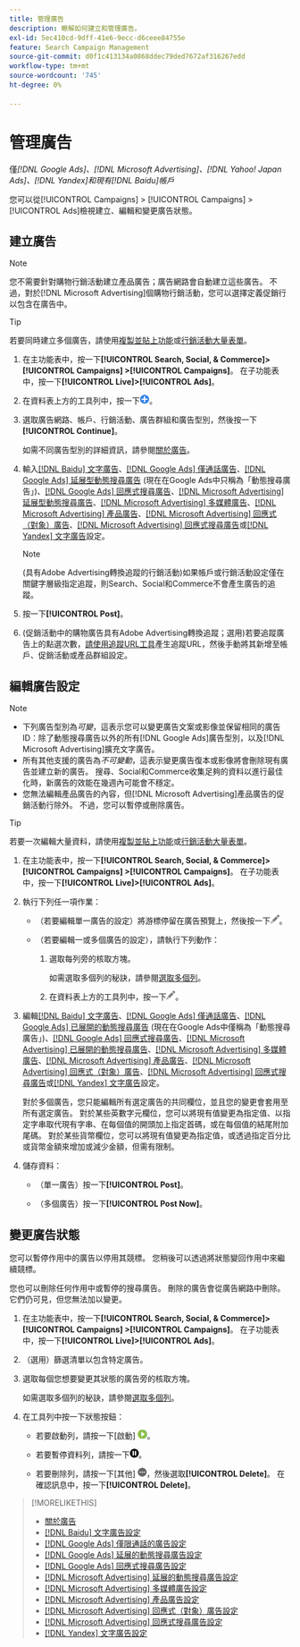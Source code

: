 ```yaml
---
title: 管理廣告
description: 瞭解如何建立和管理廣告。
exl-id: 5ec410cd-9dff-41e6-9ecc-d6ceee84755e
feature: Search Campaign Management
source-git-commit: d0f1c413134a0868ddec79ded7672af316267edd
workflow-type: tm+mt
source-wordcount: '745'
ht-degree: 0%

---
```


# 管理廣告

僅&#x200B;*[!DNL Google Ads]、[!DNL Microsoft Advertising]、[!DNL Yahoo! Japan Ads]、[!DNL Yandex]和現有[!DNL Baidu]帳戶*

您可以從[!UICONTROL Campaigns] > [!UICONTROL Campaigns] > [!UICONTROL Ads]檢視建立、編輯和變更廣告狀態。

## 建立廣告

>[!NOTE]
>
>您不需要針對購物行銷活動建立產品廣告；廣告網路會自動建立這些廣告。 不過，對於[!DNL Microsoft Advertising]個購物行銷活動，您可以選擇定義促銷行以包含在廣告中。

>[!TIP]
>
>若要同時建立多個廣告，請使用[複製並貼上功能](/help/search-social-commerce/campaign-management/campaigns/copy-paste.md)或[行銷活動大量表單](/help/search-social-commerce/campaign-management/bulksheets/bulksheet-about.md)。

1. 在主功能表中，按一下&#x200B;**[!UICONTROL Search, Social, & Commerce]> [!UICONTROL Campaigns] >[!UICONTROL Campaigns]**。 在子功能表中，按一下&#x200B;**[!UICONTROL Live]>[!UICONTROL Ads]**。

1. 在資料表上方的工具列中，按一下![建立](/help/search-social-commerce/assets/add.png "建立")。

1. 選取廣告網路、帳戶、行銷活動、廣告群組和廣告型別，然後按一下&#x200B;**[!UICONTROL Continue]**。

   如需不同廣告型別的詳細資訊，請參閱[關於廣告](ad-about.md)。

1. 輸入[[!DNL Baidu] 文字廣告](ad-settings-baidu-text.md)、[[!DNL Google Ads] 僅通話廣告](ad-settings-google-call.md)、[[!DNL Google Ads] 延展型動態搜尋廣告](ad-settings-google-dsa.md) (現在在Google Ads中只稱為「動態搜尋廣告」)、[[!DNL Google Ads] 回應式搜尋廣告](ad-settings-google-rsa.md)、[[!DNL Microsoft Advertising] 延展型動態搜尋廣告](ad-settings-microsoft-dsa.md)、[[!DNL Microsoft Advertising] 多媒體廣告](ad-settings-microsoft-multimedia.md)、[[!DNL Microsoft Advertising] 產品廣告](ad-settings-microsoft-product.md)、[[!DNL Microsoft Advertising] 回應式（對象）廣告](ad-settings-microsoft-responsive.md)、[[!DNL Microsoft Advertising] 回應式搜尋廣告](ad-settings-microsoft-rsa.md)或[[!DNL Yandex] 文字廣告](ad-settings-yandex-text.md)設定。

   >[!NOTE]
   >
   >(具有Adobe Advertising轉換追蹤的行銷活動)如果帳戶或行銷活動設定僅在關鍵字層級指定追蹤，則Search、Social和Commerce不會產生廣告的追蹤。

1. 按一下&#x200B;**[!UICONTROL Post]**。

1. (促銷活動中的購物廣告具有Adobe Advertising轉換追蹤；選用)若要追蹤廣告上的點選次數，[請使用追蹤URL工具](/help/search-social-commerce/tools/click-tracking-url-generate.md)產生追蹤URL，然後手動將其新增至帳戶、促銷活動或產品群組設定。

## 編輯廣告設定

>[!NOTE]
>
>* 下列廣告型別為&#x200B;*可變*，這表示您可以變更廣告文案或影像並保留相同的廣告ID：除了動態搜尋廣告以外的所有[!DNL Google Ads]廣告型別，以及[!DNL Microsoft Advertising]擴充文字廣告。
>* 所有其他支援的廣告為&#x200B;*不可變動*，這表示變更廣告復本或影像將會刪除現有廣告並建立新的廣告。 搜尋、Social和Commerce收集足夠的資料以進行最佳化時，新廣告的效能在幾週內可能會不穩定。
>* 您無法編輯產品廣告的內容，但[!DNL Microsoft Advertising]產品廣告的促銷活動行除外。 不過，您可以暫停或刪除廣告。

>[!TIP]
>
>若要一次編輯大量資料，請使用[複製並貼上功能](/help/search-social-commerce/campaign-management/campaigns/copy-paste.md)或[行銷活動大量表單](/help/search-social-commerce/campaign-management/bulksheets/bulksheet-about.md)。

1. 在主功能表中，按一下&#x200B;**[!UICONTROL Search, Social, & Commerce]> [!UICONTROL Campaigns] >[!UICONTROL Campaigns]**。 在子功能表中，按一下&#x200B;**[!UICONTROL Live]>[!UICONTROL Ads]**。

1. 執行下列任一項作業：

   * （若要編輯單一廣告的設定）將游標停留在廣告預覽上，然後按一下![編輯](/help/search-social-commerce/assets/edit.png "編輯")。

   * （若要編輯一或多個廣告的設定），請執行下列動作：

      1. 選取每列旁的核取方塊。

         如需選取多個列的秘訣，請參閱[選取多個列](/help/search-social-commerce/common-tasks/navigation-editing-selection/multiple-rows-select.md)。

      1. 在資料表上方的工具列中，按一下![編輯](/help/search-social-commerce/assets/edit.png "編輯")。

1. 編輯[[!DNL Baidu] 文字廣告](ad-settings-baidu-text.md)、[[!DNL Google Ads] 僅通話廣告](ad-settings-google-call.md)、[[!DNL Google Ads] 已展開的動態搜尋廣告](ad-settings-google-dsa.md) (現在在Google Ads中僅稱為「動態搜尋廣告」)、[[!DNL Google Ads] 回應式搜尋廣告](ad-settings-google-rsa.md)、[[!DNL Microsoft Advertising] 已展開的動態搜尋廣告](ad-settings-microsoft-dsa.md)、[[!DNL Microsoft Advertising] 多媒體廣告](ad-settings-microsoft-multimedia.md)、[[!DNL Microsoft Advertising] 產品廣告](ad-settings-microsoft-product.md)、[[!DNL Microsoft Advertising] 回應式（對象）廣告](ad-settings-microsoft-responsive.md)、[[!DNL Microsoft Advertising] 回應式搜尋廣告](ad-settings-microsoft-rsa.md)或[[!DNL Yandex] 文字廣告](ad-settings-yandex-text.md)設定。

   對於多個廣告，您只能編輯所有選定廣告的共同欄位，並且您的變更會套用至所有選定廣告。 對於某些英數字元欄位，您可以將現有值變更為指定值、以指定字串取代現有字串、在每個值的開頭加上指定首碼，或在每個值的結尾附加尾碼。 對於某些貨幣欄位，您可以將現有值變更為指定值，或透過指定百分比或貨幣金額來增加或減少金額，但需有限制。

1. 儲存資料：

   * （單一廣告）按一下&#x200B;**[!UICONTROL Post]**。

   * （多個廣告）按一下&#x200B;**[!UICONTROL Post Now]**。

## 變更廣告狀態

您可以暫停作用中的廣告以停用其競標。 您稍後可以透過將狀態變回作用中來繼續競標。

您也可以刪除任何作用中或暫停的搜尋廣告。 刪除的廣告會從廣告網路中刪除。 它們仍可見，但您無法加以變更。

1. 在主功能表中，按一下&#x200B;**[!UICONTROL Search, Social, & Commerce]> [!UICONTROL Campaigns] >[!UICONTROL Campaigns]**。 在子功能表中，按一下&#x200B;**[!UICONTROL Live]>[!UICONTROL Ads]**。

1. （選用）篩選清單以包含特定廣告。

1. 選取每個您想要變更其狀態的廣告旁的核取方塊。

   如需選取多個列的秘訣，請參閱[選取多個列](/help/search-social-commerce/common-tasks/navigation-editing-selection/multiple-rows-select.md)。

1. 在工具列中按一下狀態按鈕：

   * 若要啟動列，請按一下[啟動] ![ ](/help/search-social-commerce/assets/activate.png " [啟動] ")。

   * 若要暫停資料列，請按一下![暫停](/help/search-social-commerce/assets/pause.png "暫停")。

   * 若要刪除列，請按一下[其他] ![ ](/help/search-social-commerce/assets/more.png " ")，然後選取&#x200B;**[!UICONTROL Delete]**。 在確認訊息中，按一下&#x200B;**[!UICONTROL Delete]**。

>[!MORELIKETHIS]
>
>* [關於廣告](ad-about.md)
>* [[!DNL Baidu] 文字廣告設定](ad-settings-baidu-text.md)
>* [[!DNL Google Ads] 僅限通話的廣告設定](ad-settings-google-call.md)
>* [[!DNL Google Ads] 延展的動態搜尋廣告設定](ad-settings-google-dsa.md)
>* [[!DNL Google Ads] 回應式搜尋廣告設定](ad-settings-google-rsa.md)
>* [[!DNL Microsoft Advertising] 延展的動態搜尋廣告設定](ad-settings-microsoft-dsa.md)
>* [[!DNL Microsoft Advertising] 多媒體廣告設定](ad-settings-microsoft-multimedia.md)
>* [[!DNL Microsoft Advertising] 產品廣告設定](ad-settings-microsoft-product.md)
>* [[!DNL Microsoft Advertising] 回應式（對象）廣告設定](ad-settings-microsoft-responsive.md)
>* [[!DNL Microsoft Advertising] 回應式搜尋廣告設定](ad-settings-microsoft-rsa.md)
>* [[!DNL Yandex] 文字廣告設定](ad-settings-yandex-text.md)
